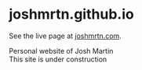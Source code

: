 ﻿# joshmrtn.github.io
See the live page at [joshmrtn.com](https://joshmrtn.com/).

Personal website of Josh Martin  
This site is under construction